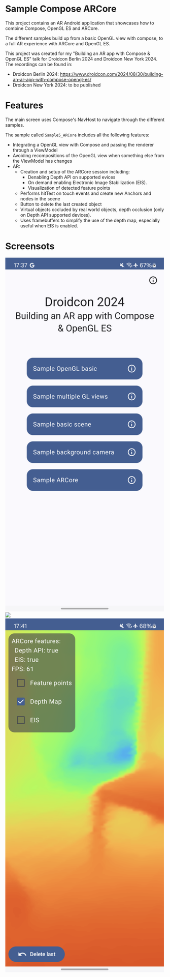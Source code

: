 # Sample Compose ARCore

This project contains an AR Android application that showcases how to combine Compose, OpenGL ES and ARCore.

The different samples build up from a basic OpenGL view with compose, to a full AR experience with ARCore and OpenGL ES.

This project was created for my "Building an AR app with Compose & OpenGL ES" talk for Droidcon Berlin 2024 and Droidcon New York 2024. The recordings can be found in:
- Droidcon Berlin 2024: https://www.droidcon.com/2024/08/30/building-an-ar-app-with-compose-opengl-es/
- Droidcon New York 2024: to be published

# Features

The main screen uses Compose's NavHost to navigate through the different samples.

The sample called `Sample5_ARCore` includes all the following features:
- Integrating a OpenGL view with Compose and passing the renderer through a ViewModel
- Avoiding recompositions of the OpenGL view when something else from the ViewModel has changes
- AR:
  - Creation and setup of the ARCore session including:
    - Denabling Depth API on supported evices
    - On demand enabling Electronic Image Stabilization (EIS).
    - Visualization of detected feature points
  - Performs hitTest on touch events and create new Anchors and nodes in the scene
  - Button to delete the last created object
  - Virtual objects occluded by real world objects, depth occlusion (only on Depth API supported devices).
  - Uses framebuffers to simplify the use of the depth map, especially useful when EIS is enabled.

# Screensots

<img src="./docs/screenshot_main_screen.png" width="500em">
<img src="./docs/screenshot_objects_occlusion.png" width="500em">
<img src="./docs/screenshot_depth_map.png" width="500em">
